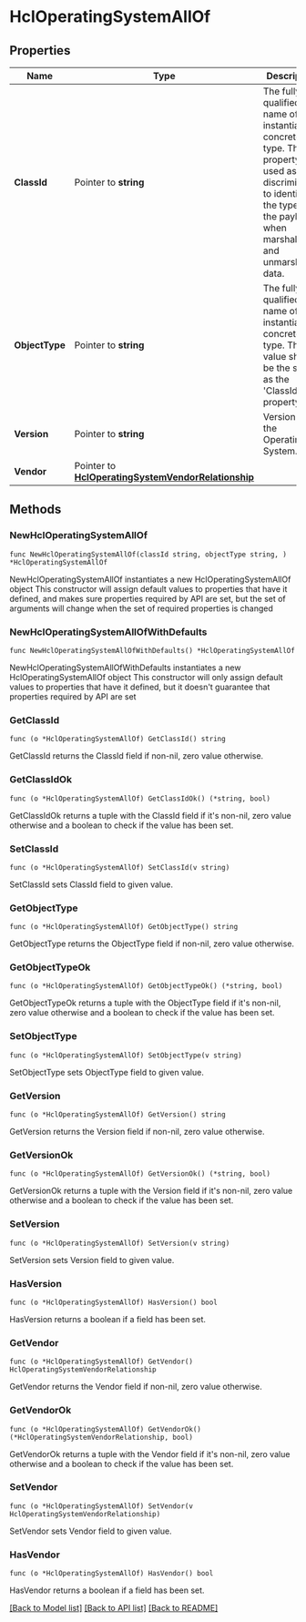 # HclOperatingSystemAllOf

## Properties

Name | Type | Description | Notes
------------ | ------------- | ------------- | -------------
**ClassId** | Pointer to **string** | The fully-qualified name of the instantiated, concrete type. This property is used as a discriminator to identify the type of the payload when marshaling and unmarshaling data. | [default to "hcl.OperatingSystem"]
**ObjectType** | Pointer to **string** | The fully-qualified name of the instantiated, concrete type. The value should be the same as the &#39;ClassId&#39; property. | [default to "hcl.OperatingSystem"]
**Version** | Pointer to **string** | Version of the Operating System. | [optional] 
**Vendor** | Pointer to [**HclOperatingSystemVendorRelationship**](HclOperatingSystemVendorRelationship.md) |  | [optional] 

## Methods

### NewHclOperatingSystemAllOf

`func NewHclOperatingSystemAllOf(classId string, objectType string, ) *HclOperatingSystemAllOf`

NewHclOperatingSystemAllOf instantiates a new HclOperatingSystemAllOf object
This constructor will assign default values to properties that have it defined,
and makes sure properties required by API are set, but the set of arguments
will change when the set of required properties is changed

### NewHclOperatingSystemAllOfWithDefaults

`func NewHclOperatingSystemAllOfWithDefaults() *HclOperatingSystemAllOf`

NewHclOperatingSystemAllOfWithDefaults instantiates a new HclOperatingSystemAllOf object
This constructor will only assign default values to properties that have it defined,
but it doesn't guarantee that properties required by API are set

### GetClassId

`func (o *HclOperatingSystemAllOf) GetClassId() string`

GetClassId returns the ClassId field if non-nil, zero value otherwise.

### GetClassIdOk

`func (o *HclOperatingSystemAllOf) GetClassIdOk() (*string, bool)`

GetClassIdOk returns a tuple with the ClassId field if it's non-nil, zero value otherwise
and a boolean to check if the value has been set.

### SetClassId

`func (o *HclOperatingSystemAllOf) SetClassId(v string)`

SetClassId sets ClassId field to given value.


### GetObjectType

`func (o *HclOperatingSystemAllOf) GetObjectType() string`

GetObjectType returns the ObjectType field if non-nil, zero value otherwise.

### GetObjectTypeOk

`func (o *HclOperatingSystemAllOf) GetObjectTypeOk() (*string, bool)`

GetObjectTypeOk returns a tuple with the ObjectType field if it's non-nil, zero value otherwise
and a boolean to check if the value has been set.

### SetObjectType

`func (o *HclOperatingSystemAllOf) SetObjectType(v string)`

SetObjectType sets ObjectType field to given value.


### GetVersion

`func (o *HclOperatingSystemAllOf) GetVersion() string`

GetVersion returns the Version field if non-nil, zero value otherwise.

### GetVersionOk

`func (o *HclOperatingSystemAllOf) GetVersionOk() (*string, bool)`

GetVersionOk returns a tuple with the Version field if it's non-nil, zero value otherwise
and a boolean to check if the value has been set.

### SetVersion

`func (o *HclOperatingSystemAllOf) SetVersion(v string)`

SetVersion sets Version field to given value.

### HasVersion

`func (o *HclOperatingSystemAllOf) HasVersion() bool`

HasVersion returns a boolean if a field has been set.

### GetVendor

`func (o *HclOperatingSystemAllOf) GetVendor() HclOperatingSystemVendorRelationship`

GetVendor returns the Vendor field if non-nil, zero value otherwise.

### GetVendorOk

`func (o *HclOperatingSystemAllOf) GetVendorOk() (*HclOperatingSystemVendorRelationship, bool)`

GetVendorOk returns a tuple with the Vendor field if it's non-nil, zero value otherwise
and a boolean to check if the value has been set.

### SetVendor

`func (o *HclOperatingSystemAllOf) SetVendor(v HclOperatingSystemVendorRelationship)`

SetVendor sets Vendor field to given value.

### HasVendor

`func (o *HclOperatingSystemAllOf) HasVendor() bool`

HasVendor returns a boolean if a field has been set.


[[Back to Model list]](../README.md#documentation-for-models) [[Back to API list]](../README.md#documentation-for-api-endpoints) [[Back to README]](../README.md)



